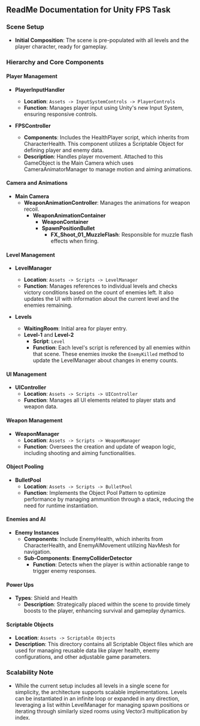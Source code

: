 ## ReadMe Documentation for Unity FPS Task

### Scene Setup
- **Initial Composition**: The scene is pre-populated with all levels and the player character, ready for gameplay.

### Hierarchy and Core Components

#### Player Management
- **PlayerInputHandler**
  - **Location**: `Assets -> InputSystemControls -> PlayerControls`
  - **Function**: Manages player input using Unity's new Input System, ensuring responsive controls.

- **FPSController**
  - **Components**: Includes the HealthPlayer script, which inherits from CharacterHealth. This component utilizes a Scriptable Object for defining player and enemy data.
  - **Description**: Handles player movement. Attached to this GameObject is the Main Camera which uses CameraAnimatorManager to manage motion and aiming animations.

#### Camera and Animations
- **Main Camera**
  - **WeaponAnimationController**: Manages the animations for weapon recoil.
    - **WeaponAnimationContainer**
      - **WeaponContainer**
      - **SpawnPositionBullet**
        - **FX_Shoot_01_MuzzleFlash**: Responsible for muzzle flash effects when firing.

#### Level Management
- **LevelManager**
  - **Location**: `Assets -> Scripts -> LevelManager`
  - **Function**: Manages references to individual levels and checks victory conditions based on the count of enemies left. It also updates the UI with information about the current level and the enemies remaining.

- **Levels**
  - **WaitingRoom**: Initial area for player entry.
  - **Level-1** and **Level-2**
    - **Script**: `Level`
    - **Function**: Each level's script is referenced by all enemies within that scene. These enemies invoke the `EnemyKilled` method to update the LevelManager about changes in enemy counts.

#### UI Management
- **UIController**
  - **Location**: `Assets -> Scripts -> UIController`
  - **Function**: Manages all UI elements related to player stats and weapon data.

#### Weapon Management
- **WeaponManager**
  - **Location**: `Assets -> Scripts -> WeaponManager`
  - **Function**: Oversees the creation and update of weapon logic, including shooting and aiming functionalities.

#### Object Pooling
- **BulletPool**
  - **Location**: `Assets -> Scripts -> BulletPool`
  - **Function**: Implements the Object Pool Pattern to optimize performance by managing ammunition through a stack, reducing the need for runtime instantiation.

#### Enemies and AI
- **Enemy Instances**
  - **Components**: Include EnemyHealth, which inherits from CharacterHealth, and EnemyAIMovement utilizing NavMesh for navigation.
  - **Sub-Components**: **EnemyColliderDetector**
    - **Function**: Detects when the player is within actionable range to trigger enemy responses.

#### Power Ups
- **Types**: Shield and Health
  - **Description**: Strategically placed within the scene to provide timely boosts to the player, enhancing survival and gameplay dynamics.

#### Scriptable Objects
- **Location**: `Assets -> Scriptable Objects`
- **Description**: This directory contains all Scriptable Object files which are used for managing reusable data like player health, enemy configurations, and other adjustable game parameters.

### Scalability Note
- While the current setup includes all levels in a single scene for simplicity, the architecture supports scalable implementations. Levels can be instantiated in an infinite loop or expanded in any direction, leveraging a list within LevelManager for managing spawn positions or iterating through similarly sized rooms using Vector3 multiplication by index.
